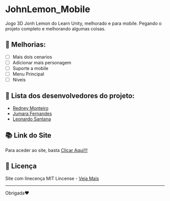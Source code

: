 # JohnLemon_Mobile
 Jogo 3D Jonh Lemon do Learn Unity, melhorado e para mobile.
 Pegando o projeto completo e melhorando algumas coisas.
 
 ## :hammer: Melhorias:
- [ ] Mais dois cenarios
- [ ] Adicionar mais personagem
- [ ] Suporte a mobile
- [ ] Menu Principal
- [ ] Niveis

## 👤 Lista dos desenvolvedores do projeto:
* [Redney Monteiro](https://github.com/RedneyMonteiro15)
* [Jumara Fernandes](https://github.com/maura2020)
* [Leonardo Santana](https://github.com/LeoSantana24)

## :books: Link do Site
Para aceder ao site, basta [Clicar Aqui!!!](https://redneymonteiro15.github.io/Jurele/)

## 📑 Licença
Site com linecença MIT Lincense - [Veja Mais](https://en.wikipedia.org/wiki/MIT_License)

---

Obrigada♥️
